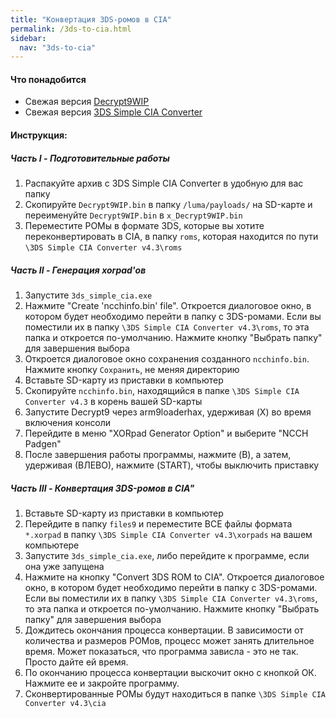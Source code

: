 ```yaml
---
title: "Конвертация 3DS-ромов в CIA"
permalink: /3ds-to-cia.html
sidebar:
  nav: "3ds-to-cia"
---
```


#### <a name="what_need" />Что понадобится 
* Свежая версия [Decrypt9WIP](https://github.com/d0k3/Decrypt9WIP/releases/latest)
* Свежая версия [3DS Simple CIA Converter](https://gbatemp.net/attachments/3ds-simple-cia-converter-v4-3-rar.46661/)

#### <a name="instructions" />Инструкция:

##### <a name="part1" />Часть I -  Подготовительные работы
1. Распакуйте архив с 3DS Simple CIA Converter в удобную для вас папку
2. Скопируйте `Decrypt9WIP.bin` в папку `/luma/payloads/` на SD-карте и переименуйте `Decrypt9WIP.bin` в `x_Decrypt9WIP.bin`
3. Переместите РОМы в формате 3DS, которые вы хотите переконвертировать в CIA, в папку `roms`, которая находится по пути `\3DS Simple CIA Converter v4.3\roms`

##### <a name="part2" />Часть II -  Генерация xorpad'ов
1. Запустите `3ds_simple_cia.exe`
2. Нажмите "Create 'ncchinfo.bin' file". Откроется диалоговое окно, в котором будет необходимо перейти в папку с 3DS-ромами. Если вы поместили их в папку `\3DS Simple CIA Converter v4.3\roms`, то эта папка и откроется по-умолчанию. Нажмите кнопку "Выбрать папку" для завершения выбора
3. Откроется диалоговое окно сохранения созданного `ncchinfo.bin`. Нажмите кнопку `Сохранить`, не меняя директорию
4. Вставьте SD-карту из приставки в компьютер
5. Скопируйте `ncchinfo.bin`, находящийся в папке `\3DS Simple CIA Converter v4.3` в корень вашей SD-карты
6. Запустите Decrypt9 через arm9loaderhax, удерживая (X) во время включения консоли
7. Перейдите в меню "XORpad Generator Option" и выберите "NCCH Padgen"
8. После завершения работы программы, нажмите (B), а затем, удерживая (ВЛЕВО), нажмите (START), чтобы выключить приставку

##### <a name="part3" />Часть III - Конвертация 3DS-ромов в CIA"
1. Вставьте SD-карту из приставки в компьютер
2. Перейдите в папку `files9` и переместите ВСЕ файлы формата `*.xorpad` в папку `\3DS Simple CIA Converter v4.3\xorpads` на вашем компьютере
3. Запустите `3ds_simple_cia.exe`, либо перейдите к программе, если она уже запущена
4. Нажмите на кнопку "Convert 3DS ROM to CIA". Откроется диалоговое окно, в котором будет необходимо перейти в папку с 3DS-ромами. Если вы поместили их в папку `\3DS Simple CIA Converter v4.3\roms`, то эта папка и откроется по-умолчанию. Нажмите кнопку "Выбрать папку" для завершения выбора
5. Дождитесь окончания процесса конвертации. В зависимости от количества и размеров РОМов, процесс может занять длительное время. Может показаться, что программа зависла - это не так. Просто дайте ей время. 
6. По окончанию процесса конвертации выскочит окно с кнопкой ОК. Нажмите ее и закройте программу.
7. Сконвертированные РОМы будут находиться в папке `\3DS Simple CIA Converter v4.3\cia`

